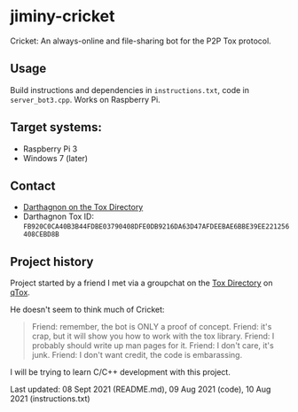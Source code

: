 # jiminy-cricket
Cricket: An always-online and file-sharing bot for the P2P Tox protocol.

## Usage
Build instructions and dependencies in ```instructions.txt```, code in ```server_bot3.cpp```. Works on Raspberry Pi.

## Target systems:
- Raspberry Pi 3
- Windows 7 (later)

## Contact
- [Darthagnon on the Tox Directory](https://tox.directory/u/darthagn_fb920c)
- Darthagnon Tox ID: ```FB920C0CA40B3B44FDBE03790408DFE0DB9216DA63D47AFDEEBAE6BBE39EE221256408CEBD8B```

## Project history
Project started by a friend I met via a groupchat on the [Tox Directory](https://tox.directory/) on [qTox](https://qtox.github.io/).

He doesn't seem to think much of Cricket:
>Friend: remember, the bot is ONLY a proof of concept.
>Friend: it's crap, but it will show you how to work with the tox library.
>Friend: I probably should write up man pages for it.
>Friend: I don't care, it's junk.
>Friend: I don't want credit, the code is embarassing.

I will be trying to learn C/C++ development with this project.

Last updated: 08 Sept 2021 (README.md), 09 Aug 2021 (code), 10 Aug 2021 (instructions.txt)